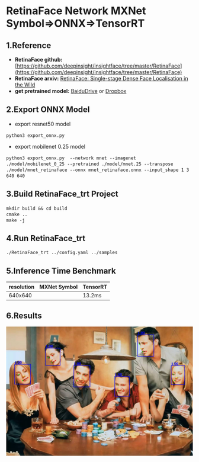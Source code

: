# RetinaFace Network MXNet Symbol=>ONNX=>TensorRT

## 1.Reference
- **RetinaFace github:** [https://github.com/deepinsight/insightface/tree/master/RetinaFace](https://github.com/deepinsight/insightface/tree/master/RetinaFace)
- **RetinaFace arxiv:** [RetinaFace: Single-stage Dense Face Localisation in the Wild](https://arxiv.org/abs/1905.00641)
- **get pretrained model:** [BaiduDrive](https://pan.baidu.com/s/1C6nKq122gJxRhb37vK0_LQ) or [Dropbox](https://www.dropbox.com/s/53ftnlarhyrpkg2/retinaface-R50.zip?dl=0)

## 2.Export ONNX Model
- export resnet50 model
```
python3 export_onnx.py
```
- export mobilenet 0.25 model
```
python3 export_onnx.py  --network mnet --imagenet ./model/mobilenet_0_25 --pretrained ./model/mnet.25 --transpose ./model/mnet_retinaface --onnx mnet_retinaface.onnx --input_shape 1 3 640 640
```

## 3.Build RetinaFace_trt Project
```
mkdir build && cd build
cmake ..
make -j
```

## 4.Run RetinaFace_trt
```
./RetinaFace_trt ../config.yaml ../samples
```

## 5.Inference Time Benchmark
resolution|MXNet Symbol|TensorRT|
---|---|---
640x640||13.2ms

## 6.Results
![](prediction.jpg)